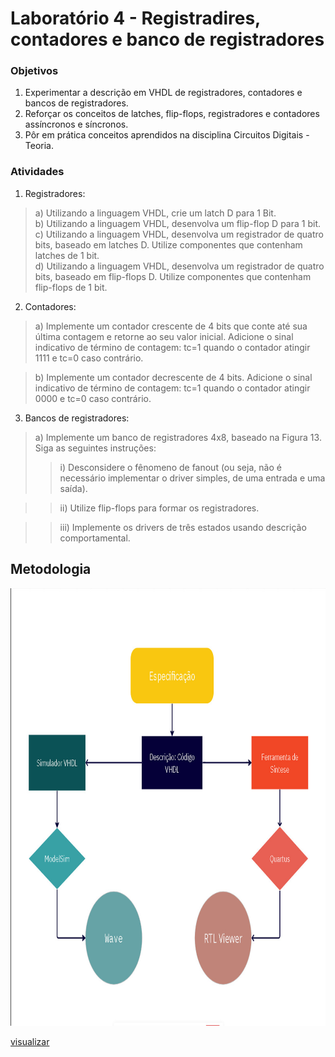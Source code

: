 # Laboratório 4 - Registradires, contadores e banco de registradores

### Objetivos

1. Experimentar a descrição em VHDL de registradores, contadores e bancos de
registradores.
2. Reforçar os conceitos de latches, flip-flops, registradores e contadores assíncronos e síncronos.
3. Pôr em prática conceitos aprendidos na disciplina Circuitos Digitais - Teoria.

### Atividades

1) Registradores:
> a) Utilizando a linguagem VHDL, crie um latch D para 1 Bit. <br />
> b) Utilizando a linguagem VHDL, desenvolva um flip-flop D para 1 bit. <br />
> c) Utilizando a linguagem VHDL, desenvolva um registrador de quatro bits,
baseado em latches D. Utilize componentes que contenham latches de 1 bit. <br />
> d) Utilizando a linguagem VHDL, desenvolva um registrador de quatro bits,
baseado em flip-flops D. Utilize componentes que contenham flip-flops de 1
bit. <br />

2) Contadores:
> a) Implemente um contador crescente de 4 bits que conte até sua última
contagem e retorne ao seu valor inicial. Adicione o sinal indicativo de término
de contagem: tc=1 quando o contador atingir 1111 e tc=0 caso contrário.

> b) Implemente um contador decrescente de 4 bits. Adicione o sinal indicativo de
término de contagem: tc=1 quando o contador atingir 0000 e tc=0 caso
contrário.

3) Bancos de registradores:
> a) Implemente um banco de registradores 4x8, baseado na Figura 13. Siga as
seguintes instruções:
>> i) Desconsidere o fênomeno de fanout (ou seja, não é necessário
implementar o driver simples, de uma entrada e uma saída).

>> ii) Utilize flip-flops para formar os registradores.

>> iii) Implemente os drivers de três estados usando descrição
comportamental.


## Metodologia

<img src = "/lab1/q1/assets/fluxograma.png" width = "780px" height = "700px" alig/>

[visualizar](https://github.com/franssoares/cd-labs/blob/dev/lab1/q1/assets/fluxograma.png)
